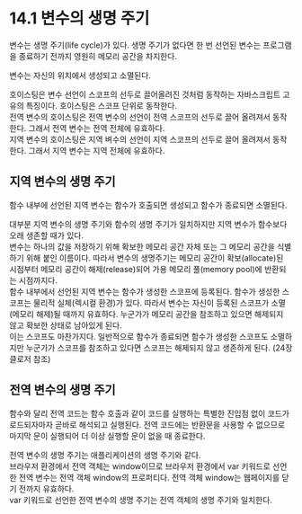 # 14.1 변수의 생명 주기

변수는 생명 주기(life cycle)가 있다. 생명 주기가 없다면 한 번 선언된 변수는 프로그램을 종료하기 전까지 영원히 메모리 공간을 차지한다.

변수는 자신의 위치에서 생성되고 소멸된다.

호이스팅은 변수 선언이 스코프의 선두로 끌어올려진 것처럼 동작하는 자바스크립트 고유의 특징이다. 호이스팅은 스코프 단위로 동작한다.  
전역 변수의 호이스팅은 전역 변수의 선언이 전역 스코프의 선두로 끌어 올려져서 동작한다. 그래서 전역 변수는 전역 전체에 유효하다.  
지역 변수의 호이스팅은 지역 벼수의 선언이 지역 스코프의 선두로 끌어 올려져서 동작한다. 그래서 지역 변수는 지역 전체에 유효하다.

## 지역 변수의 생명 주기

함수 내부에 선언된 지역 변수는 함수가 호출되면 생성되고 함수가 종료되면 소멸된다.

대부분 지역 변수의 생명 주기와 함수의 생명 주기가 일치하지만 지역 변수가 함수보다 오래 생존할 때가 있다.  
변수는 하나의 값을 저장하기 위해 확보한 메모리 공간 자체 또는 그 메모리 공간을 식별하기 위해 붙인 이름이다. 따라서 변수의 생명주기는 메모리 공간이 확보(allocate)된 시점부터 메모리 공간이 해제(release)되어 가용 메모리 풀(memory pool)에 반환되는 시점까지다.  
함수 내부에서 선언된 지역 변수는 함수가 생성한 스코프에 등록된다. 함수가 생성한 스코프는 물리적 실체(렉시컬 환경)가 있다. 따라서 변수는 자신이 등록된 스코프가 소멸(메모리 해제)될 때까지 유효하다. 누군가가 메모리 공간을 참조하고 있으면 해제되지 않고 확보한 상태로 남아있게 된다.  
이는 스코프도 마찬가지다. 일반적으로 함수가 종료되면 함수가 생성한 스코프도 소멸하지만 누군가가 스코프를 참조하고 있다면 스코프는 해제되지 않고 생존하게 된다. (24장 클로저 참조)

## 전역 변수의 생명 주기

함수와 달리 전역 코드는 함수 호출과 같이 코드를 실행하는 특별한 진입점 없이 코드가 로드되자마자 곧바로 해석되고 실행된다. 전역 코드에는 반환문을 사용할 수 없으므로 마지막 문이 실행되어 더 이상 실행할 문이 없을 때 종료한다.

전역 변수의 생명 주기는 애플리케이션의 생명 주기와 같다.  
브라우저 환경에서 전역 객체는 window이므로 브라우저 환경에서 var 키워드로 선언한 전역 변수는 전역 객체 window의 프로퍼티다. 전역 객체 window는 웹페이지를 닫기 전까지 유효하다.  
var 키워드로 선언한 전역 변수의 생명 주기는 전역 객체의 생명 주기와 일치한다.
